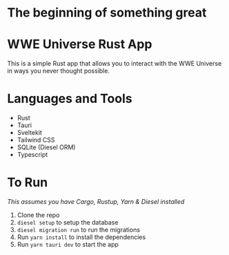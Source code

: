 # The beginning of something great

# WWE Universe Rust App

This is a simple Rust app that allows you to interact with the WWE Universe in ways you never thought possible.

# Languages and Tools

- Rust
- Tauri
- Sveltekit
- Tailwind CSS
- SQLite (Diesel ORM)
- Typescript

# To Run

*This assumes you have Cargo, Rustup, Yarn & Diesel installed*

1. Clone the repo
2. `diesel setup` to setup the database
3. `diesel migration run` to run the migrations
4. Run `yarn install` to install the dependencies
5. Run `yarn tauri dev` to start the app

